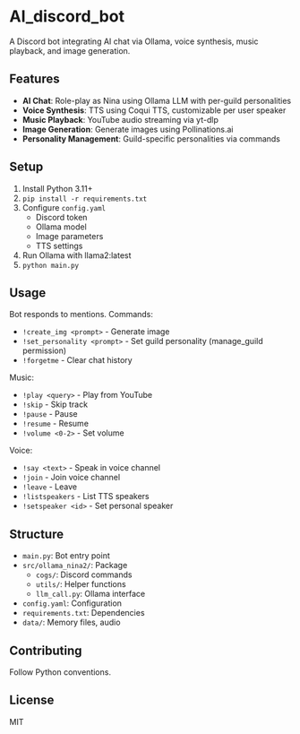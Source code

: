 # AI_discord_bot

A Discord bot integrating AI chat via Ollama, voice synthesis, music playback, and image generation.

## Features

- **AI Chat**: Role-play as Nina using Ollama LLM with per-guild personalities
- **Voice Synthesis**: TTS using Coqui TTS, customizable per user speaker
- **Music Playback**: YouTube audio streaming via yt-dlp
- **Image Generation**: Generate images using Pollinations.ai
- **Personality Management**: Guild-specific personalities via commands

## Setup

1. Install Python 3.11+
2. `pip install -r requirements.txt`
3. Configure `config.yaml`
   - Discord token
   - Ollama model
   - Image parameters
   - TTS settings
4. Run Ollama with llama2:latest
5. `python main.py`

## Usage

Bot responds to mentions. Commands:
- `!create_img <prompt>` - Generate image
- `!set_personality <prompt>` - Set guild personality (manage_guild permission)
- `!forgetme` - Clear chat history

Music:
- `!play <query>` - Play from YouTube
- `!skip` - Skip track
- `!pause` - Pause
- `!resume` - Resume
- `!volume <0-2>` - Set volume

Voice:
- `!say <text>` - Speak in voice channel
- `!join` - Join voice channel
- `!leave` - Leave
- `!listspeakers` - List TTS speakers
- `!setspeaker <id>` - Set personal speaker

## Structure

- `main.py`: Bot entry point
- `src/ollama_nina2/`: Package
  - `cogs/`: Discord commands
  - `utils/`: Helper functions
  - `llm_call.py`: Ollama interface
- `config.yaml`: Configuration
- `requirements.txt`: Dependencies
- `data/`: Memory files, audio

## Contributing

Follow Python conventions.

## License

MIT
